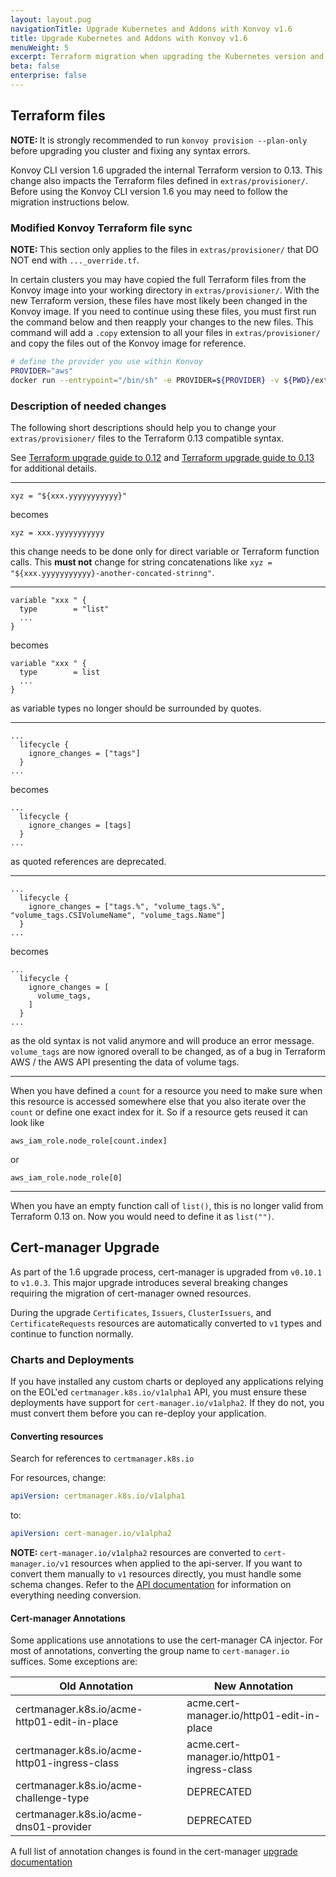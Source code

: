 ```yaml
---
layout: layout.pug
navigationTitle: Upgrade Kubernetes and Addons with Konvoy v1.6
title: Upgrade Kubernetes and Addons with Konvoy v1.6
menuWeight: 5
excerpt: Terraform migration when upgrading the Kubernetes version and platform service addons with Konvoy v1.6
beta: false
enterprise: false
---
```


## Terraform files

<p class="message--note"><strong>NOTE: </strong>It is strongly recommended to run <code>konvoy provision --plan-only</code> before upgrading you cluster and fixing any syntax errors.</p>

Konvoy CLI version 1.6 upgraded the internal Terraform version to 0.13.
This change also impacts the Terraform files defined in  `extras/provisioner/`.
Before using the Konvoy CLI version 1.6 you may need to follow the migration instructions below.

### Modified Konvoy Terraform file sync

<p class="message--note"><strong>NOTE: </strong>This section only applies to the files in <code>extras/provisioner/</code> that DO NOT end with <code>..._override.tf</code>.</p>

In certain clusters you may have copied the full Terraform files from the Konvoy image into your working directory in `extras/provisioner/`.
With the new Terraform version, these files have most likely been changed in the Konvoy image.
If you need to continue using these files, you must first run the command below and then reapply your changes to the new files.
This command will add a `.copy` extension to all your files in `extras/provisioner/` and copy the files out of the Konvoy image for reference.

```bash
# define the provider you use within Konvoy
PROVIDER="aws"
docker run --entrypoint="/bin/sh" -e PROVIDER=${PROVIDER} -v ${PWD}/extras/provisioner:/extras mesosphere/konvoy:v1.6.3 -c "for f in /extras/*.tf; do cp /opt/konvoy/providers/\${PROVIDER}/\$(basename \${f}) /extras/\$(basename \${f}).copy; cp /opt/konvoy/providers/\${PROVIDER}/\$(basename \${f}).gotmpl /extras/\$(basename \${f}).gotmpl.copy; done"
```

### Description of needed changes

The following short descriptions should help you to change your `extras/provisioner/` files to the Terraform 0.13 compatible syntax.

See [Terraform upgrade guide to 0.12][terraform-upgrade-to-0-12] and [Terraform upgrade guide to 0.13][terraform-upgrade-to-0-13]<span class="x x-first x-last"> </span>for additional details.

---

```hcl
xyz = "${xxx.yyyyyyyyyyy}"
```

becomes

```hcl
xyz = xxx.yyyyyyyyyyy
```

this change needs to be done only for direct variable or Terraform function calls.
This **must not** change for string concatenations like `xyz = "${xxx.yyyyyyyyyyy}-another-concated-strinng"`.

---

```hcl
variable "xxx " {
  type        = "list"
  ...
}
```

becomes

```hcl
variable "xxx " {
  type        = list
  ...
}
```

as variable types no longer should be surrounded by quotes.

---

```hcl
...
  lifecycle {
    ignore_changes = ["tags"]
  }
...
```

becomes

```hcl
...
  lifecycle {
    ignore_changes = [tags]
  }
...
```

as quoted references are deprecated.

---

```hcl
...
  lifecycle {
    ignore_changes = ["tags.%", "volume_tags.%", "volume_tags.CSIVolumeName", "volume_tags.Name"]
  }
...
```

becomes

```hcl
...
  lifecycle {
    ignore_changes = [
      volume_tags,
    ]
  }
...
```

as the old syntax is not valid anymore and will produce an error message.
`volume_tags` are now ignored overall to be changed, as of a bug in Terraform AWS /
the AWS API presenting the data of volume tags.

---

When you have defined a `count` for a resource you need to make sure
when this resource is accessed somewhere else that you also iterate over
the `count` or define one exact index for it. So if a resource gets reused
it can look like

```hcl
aws_iam_role.node_role[count.index]
```

or

```hcl
aws_iam_role.node_role[0]
```

---

When you have an empty function call of `list()`, this is no longer valid
from Terraform 0.13 on. Now you would need to define it as `list("")`.

[terraform-upgrade-to-0-12]: https://www.terraform.io/upgrade-guides/0-12.html
[terraform-upgrade-to-0-13]: https://www.terraform.io/upgrade-guides/0-13.html

## Cert-manager Upgrade

As part of the 1.6 upgrade process, cert-manager is upgraded from `v0.10.1` to `v1.0.3`. This major upgrade introduces several breaking changes requiring the migration of cert-manager owned resources.

During the upgrade `Certificates`, `Issuers`, `ClusterIssuers`, and `CertificateRequests` resources are automatically converted to `v1` types and continue to function normally.

### Charts and Deployments

If you have installed any custom charts or deployed any applications relying on the EOL'ed `certmanager.k8s.io/v1alpha1` API, you must ensure these deployments have support for `cert-manager.io/v1alpha2`. If they do not, you must convert them before you can re-deploy your application.

#### Converting resources
Search for references to `certmanager.k8s.io`

For resources, change:

```yaml
apiVersion: certmanager.k8s.io/v1alpha1
```

to:

```yaml
apiVersion: cert-manager.io/v1alpha2
```

<p class="message--note"><strong>NOTE: </strong><code>cert-manager.io/v1alpha2</code> resources are converted to <code>cert-manager.io/v1</code> resources when applied to the api-server. If you want to convert them manually to <code>v1</code> resources directly, you must handle some schema changes. Refer to the <a href="https://cert-manager.io/docs/reference/api-docs/">API documentation</a> for information on everything needing conversion.</p>

#### Cert-manager Annotations

Some applications use annotations to use the cert-manager CA injector. For most of annotations, converting the group name to `cert-manager.io` suffices. Some exceptions are:

| Old Annotation | New Annotation |
-----------------|------------------
| certmanager.k8s.io/acme-http01-edit-in-place |acme.cert-manager.io/http01-edit-in-place |
| certmanager.k8s.io/acme-http01-ingress-class |acme.cert-manager.io/http01-ingress-class |
| certmanager.k8s.io/acme-challenge-type | DEPRECATED |
| certmanager.k8s.io/acme-dns01-provider | DEPRECATED |

A full list of annotation changes is found in the cert-manager [upgrade documentation](https://cert-manager.io/docs/installation/upgrading/upgrading-0.10-0.11/#additional-annotation-changes)
